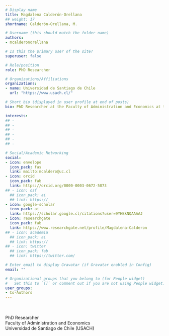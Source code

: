 ```yaml
---
# Display name
title: Magdalena Calderón-Orellana
## weight: 17
shortname: Calderón-Orellana, M.

# Username (this should match the folder name)
authors:
- mcalderonorellana

# Is this the primary user of the site?
superuser: false

# Role/position
role: PhD Researcher

# Organizations/Affiliations
organizations:
- name: Universidad de Santiago de Chile
  url: "https://www.usach.cl/"

# Short bio (displayed in user profile at end of posts)
bio: PhD Researcher at the Faculty of Administration and Economics at the Universidad de Santiago de Chile (USACH). Lecturer in the Social Work School at the Pontificia Universidad Católica de Chile.

interests:
## -
## -
## -
## -
## -
## -

# Social/Academic Networking
social:
- icon: envelope
  icon_pack: fas
  link: mailto:mcaldero@uc.cl
- icon: orcid
  icon_pack: fab
  link: https://orcid.org/0000-0003-0672-5873
## - icon: osf
  ## icon_pack: ai
  ## link: https://
- icon: google-scholar
  icon_pack: ai
  link: https://scholar.google.cl/citations?user=9YHBkNQAAAAJ
- icon: researchgate
  icon_pack: fab
  link: https://www.researchgate.net/profile/Magdalena-Calderon
## - icon: academia
  ## icon_pack: ai
  ## link: https://
## - icon: twitter
  ## icon_pack: fab
  ## link: https://twitter.com/

# Enter email to display Gravatar (if Gravatar enabled in Config)
email: ""

# Organizational groups that you belong to (for People widget)
#   Set this to `[]` or comment out if you are not using People widget.
user_groups:
- Co-Authors
---
```


\
\
PhD Researcher \
Faculty of Administration and Economics \
Universidad de Santiago de Chile (USACH)
